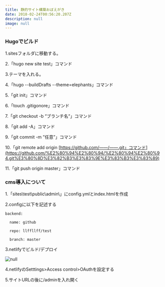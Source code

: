 ```yaml
---
title: 静的サイト構築おぼえがき
date: 2018-02-24T00:56:20.207Z
description: null
image: null
---
```

### Hugoでビルド

1\.sitesフォルダに移動する。

2\.「hugo new site test」コマンド

3\.テーマを入れる。

4\.「hugo --buildDrafts --theme=elephants」コマンド

5\.「git init」コマンド

6\.「touch .gitigonore」コマンド

7\.「git checkout -b “ブランチ名“」コマンド

8\.「git add -A」コマンド

9\.「git commit -m ”任意”」コマンド

10\.「git remote add origin [https://github.com/——/——.git」コマンド](https://github.com/%E2%80%94%E2%80%94/%E2%80%94%E2%80%94.git%E3%80%8D%E3%82%B3%E3%83%9E%E3%83%B3%E3%83%89)

11\.「git push origin master」コマンド

### cms導入について

1\.「sites\\test\\public\\admin\\」にconfig.ymlとindex.htmlを作成

2\.configに以下を記述する

    backend:
    
      name: github
    
      repo: llffllff/test
    
      branch: master

3\.netlifyでビルド/デプロイ

![null](/img/s1.png)

4\.netlifyのSetttings>Access control>OAuthを設定する

5\.サイトURLの後に/adminを入れ開く
